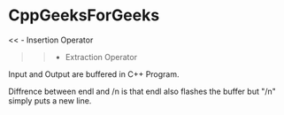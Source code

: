 # CppGeeksForGeeks
<< - Insertion Operator
>> - Extraction Operator

Input and Output are buffered in C++ Program.

Diffrence between endl and /n is that endl also flashes the buffer but "/n" simply puts a new line.

